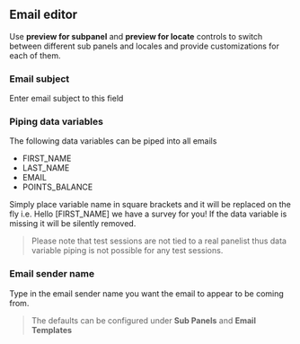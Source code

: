 ## Email editor
Use **preview for subpanel** and **preview for locate** controls to switch between different sub panels and locales and provide customizations for each of them.

### Email subject
Enter email subject to this field

### Piping data variables
The following data variables can be piped into all emails

- FIRST_NAME
- LAST_NAME
- EMAIL
- POINTS_BALANCE

Simply place variable name in square brackets and it will be replaced on the fly i.e. Hello [FIRST_NAME] we have a survey for you! If the data variable is missing it will be silently removed.

> Please note that test sessions are not tied to a real panelist thus data variable piping is not possible for any test sessions.

### Email sender name
Type in the email sender name you want the email to appear to be coming from.

> The defaults can be configured under **Sub Panels** and **Email Templates**
